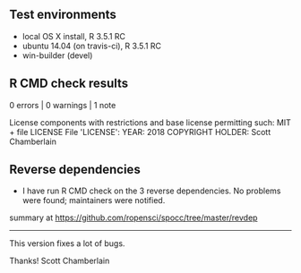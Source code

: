 ## Test environments

* local OS X install, R 3.5.1 RC
* ubuntu 14.04 (on travis-ci), R 3.5.1 RC
* win-builder (devel)

## R CMD check results

0 errors | 0 warnings | 1 note

License components with restrictions and base license permitting such:
  MIT + file LICENSE
File 'LICENSE':
  YEAR: 2018
  COPYRIGHT HOLDER: Scott Chamberlain

## Reverse dependencies

* I have run R CMD check on the 3 reverse dependencies. No problems were
found; maintainers were notified.

summary at <https://github.com/ropensci/spocc/tree/master/revdep>

--------

This version fixes a lot of bugs.

Thanks!
Scott Chamberlain
